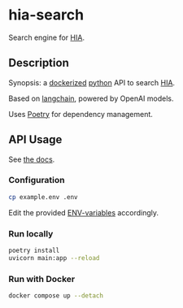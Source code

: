# hia-search

Search engine for [HIA](https://github.com/rodekruis/helpful-information).

## Description

Synopsis: a [dockerized](https://www.docker.com/) [python](https://www.python.org/) API to search [HIA](https://github.com/rodekruis/helpful-information).

Based on [langchain](https://github.com/langchain-ai/langchain), powered by OpenAI models.

Uses [Poetry](https://python-poetry.org/) for dependency management.

## API Usage

See [the docs](https://hia-chatbot.azurewebsites.net/docs).

### Configuration

```sh
cp example.env .env
```

Edit the provided [ENV-variables](./example.env) accordingly.

### Run locally

```sh
poetry install
uvicorn main:app --reload
```

### Run with Docker

```sh
docker compose up --detach
```

